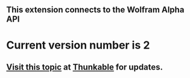 ## This extension connects to the Wolfram Alpha API

# Current version number is 2

## [Visit this topic](https://community.thunkable.com/t/extension-for-wolfram-alpha/5081) at [Thunkable](http:/thunkable.com) for updates.